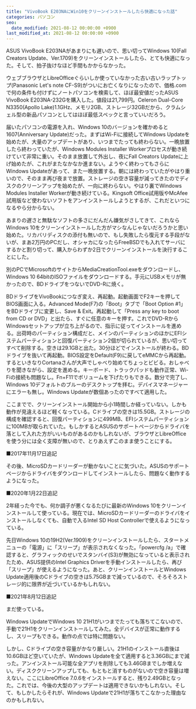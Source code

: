 ```yaml
---
title: "VivoBook E203NAにWin10をクリーンインストールしたら快適になった話"
categories: パソコン
seo:
  date_modified: 2021-08-12 00:00:00 +0900
last_modified_at: 2021-08-12 00:00:00 +0900
---
```


ASUS VivoBook E203NAがあまりにも遅いので、思い切ってWindows 10(Fall Creators Update、Ver.1709)をクリーンインストールしたら、とても快適になった。そして、拍子抜けなほど手間もかからなかった。

ウェブブラウザとLibreOfficeぐらいしか使っていなかった古い古いラップトップ(Panasonic Let's note CF-S9)がついにお亡くなりになったので、価格.comで何の条件も付けずにノートパソコンを検索して、ほぼ最安値だったASUS VivoBook E203NA-232Gを購入した。値段は21,799円。Celeron Dual-Core N3350(Apollo Lake)1.1GHz、メモリ2GB、ストレージ32GBだから、クラムシェル型の新品パソコンとしてはほぼ最低スペックと言っていいだろう。

届いたパソコンの電源を入れ、Windows 10のバージョンを確かめると1607(Anniversary Update)だった。まずはWi-Fiに接続してWindows Updateを始めたが、大量のアップデートがあり、いつまでたっても終わらない。一晩放置したら終わっていたが、Windows Modules Installer Workerプロセスが動き続けていて非常に重い。そのまま放置して外出し、夜にFall Creators Updateに上げ始めたが、これがまたなかなか進まない。ようやく終わってもさらにWindows Updateがあって、また一晩放置する。朝には終わっていたがやはり重いので、そのまま再び夜まで放置。ストレージの空き容量が減ってきたのでディスクのクリーンアップを始めたが、一向に終わらない。やはり裏でWindows Modules Installer Workerが動き続けている。Kingsoft Office試用版やMcAfee試用版など使わないソフトをアンインストールしようとするが、これだといつになるやら分からない。

あまりの遅さと無駄なソフトの多さにだんだん嫌気がさしてきて、これならWindows 10をクリーンインストールした方がマシなんじゃないだろうかと思い始めた。リカバリディスクの添付も無いので、もし失敗したら復元する手段がないが、まあ2万円のPCだし、オシャカになったらFreeBSDでも入れてサーバにするかと割り切って、購入からわずか2日でクリーンインストールを決行することにした。

別のPCでMicrosoftのサイトからMediaCreationTool.exeをダウンロードし、Windows 10 64bitのISOファイルをダウンロードする。手元にUSBメモリが無かったので、BDドライブをつないでDVD-Rに焼く。

BDドライブをVivoBookにつなぎ変え、再起動。起動画面でF2キーを押してBIOS画面に入る。Advanced Mode(F7)の「Boot」タブで「Boot Option #1」をBDドライブに変更し、Save & Exit。再起動して「Press any key to boot from CD or DVD」と出たら、すぐに任意のキーを押す。これでDVD-RからWindowsセットアップが立ち上がるので、指示に従ってインストールを進める。出荷時のパーティション構成だと、メインのパーティションのほかにEFIシステムパーティションと回復パーティション2個が切られているが、思い切ってすべて削除する。空きは29.1GBと出た。30分ほどでインストールが終わる。BDドライブを抜いて再起動。BIOS設定をDefault(F9)に戻してeMMCから再起動。するといきなりCortanaさんが大声でしゃべり始めてちょっとビビる。おしゃべりを聞きながら、設定を進める。キーボード、トラックパッドも動作正常、Wi-Fiの接続も問題なし。Fn+F11でボリュームを下げたりもできる。数分で完了し、Windows 10デフォルトのブルーのデスクトップを拝む。デバイスマネージャーにエラーも無し。Windows Updateが数個あったのですべて適用した。

ここまでで、クリーンインストール開始から小1時間しか経っていない。しかも動作が見違えるほど軽くなっている。Cドライブの空きは15.5GB。ストレージの構成を確認すると、回復パーティションに499MB、EFIシステムパーティションに100MBが取られていた。もしかするとASUSのサポートページからドライバを落として入れた方がいいものがあるのかもしれないが、ブラウザとLibreOfficeを使う分には全く支障が無いので、とりあえずこのまま使うことにする。

■2017年11月17日追記

その後、MicroSDカードリーダーが動かないことに気づいた。ASUSのサポートページからドライバをダウンロードしてインストールしたら、問題なく動作するようになった。

■2020年1月22日追記

2年経った今でも、何か調子が悪くなるたびに最新のWindows 10をクリーンインストールして使っている。現在では、MicroSDカードリーダーのドライバをインストールしなくても、自動で入るIntel SD Host Controllerで使えるようになっている。

先日Windows 10の19H2(Ver.1909)をクリーンインストールしたら、スタートメニューの「電源」に「スリープ」が表示されなくなった。「powercfg /a」で確認すると、グラフィックのせいでスタンバイ(S3)が無効になっていると表示されたため、ASUS提供のIntel Graphics Driverを手動インストールしたら、再び「スリープ」が使えるようになった。あと、クリーンインストールとWindows Update適用後のCドライブの空きは5.75GBまで減っているので、そろそろストレージ的に限界が近づいているかもしれない。

■2021年8月12日追記

まだ使っている。

Windows UpdateでWindows 10 21H1がいつまでたっても落ちてこないので、手動で21H1をクリーンインストールしてみた。全デバイスが正常に動作するし、スリープもできる。動作の点では特に問題ない。

しかし、Cドライブの空き容量がかなり厳しい。21H1のインストール直後は10.6GBほど空いていたが、Windows Updateを全て適用すると3.36GBにまで減った。アンインストール可能な全アプリを削除しても3.46GBまでしか増えない。ディスククリーンアップしても、もともと消すものがないので空き容量は増えない。ここにLibreOffice 7.0.6をインストールすると、残り2.49GBとなった。これでは、今後の大型のアップデートは適用できないかもしれない。そして、もしかしたらそれが、Windows Updateで21H1が落ちてこなかった理由なのかもしれない。

